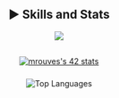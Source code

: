 <div align="center">

## ► Skills and Stats

<a href="https://skillicons.dev">
  <img src="https://skillicons.dev/icons?i=git,linux,c,cpp,cs,unity,vim,neovim,js,ts,java,py" />
</a>

##

<a href="https://github.com/oakoudad/badge42">
  <img src="https://badge.mediaplus.ma/darkblue/mrouves?1337Badge=off&UM6P=off" alt="mrouves's 42 stats" />
</a>


###

<img src="https://github-readme-stats.vercel.app/api/top-langs/?username=MykleR&layout=compact&theme=dark&hide_border=true" alt="Top Languages" />

